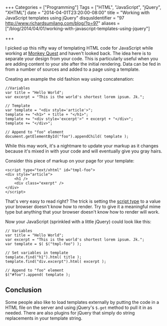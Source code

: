 +++
Categories = ["Programming"]
Tags = ["HTML", "JavaScript", "jQuery", "XHTML"]
date = "2014-04-01T23:20:00-08:00"
title = "Working with JavaScript templates using jQuery"
disqusIdentifier = "97 http://www.richardsumilang.com/blog/?p=97"
aliases = ["/blog/2014/04/01/working-with-javascript-templates-using-jquery"]

+++

[1]: https://www.monkeyquest.com "MonkeyQuest"
[2]: https://www.iana.org/assignments/media-types/media-types.xhtml "Media types"

I picked up this nifty way of templating HTML code for JavaScript while working
at [Monkey Quest][1] and haven't looked back. The idea here is to separate your
design from your code. This is particularly useful when you are adding content
to your site after the initial rendering. Data can be fed in from a number of
sources and added to a page using a template.

<!--more-->

Creating an example the old fashion way using concatenation:

<pre><code class="language-js">//Variables
var title = "Hello World";
var excerpt = "This is the world's shortest lorem ipsum. Jk.";

// Template
var template = "&lt;div style='article'&gt;";
template += "&lt;h1&gt;" + title + "&lt;/h1&gt;";
template += "&lt;div style='excerpt'&gt;" + excerpt + "&lt;/div&gt;";
template += "&lt;/div&gt;";

// Append to "foo" element
document.getElementById("foo").appendChild( template );</code></pre>

While this may work, it's a nightmare to update your markup as it changes because it's mixed in with your code and will eventually give you gray hairs.

Consider this piece of markup on your page for your template:

<pre><code>&lt;script type="text/xhtml" id="tmpl-foo"&gt;
&lt;div style="article"&gt;
	&lt;h1 /&gt;
	&lt;div class="exerpt" /&gt;
&lt;/div&gt;
&lt;/script&gt;</code></pre>

That's very easy to read right? The trick is setting the [script type][2] to a
value your browser doesn't know how to render. Try to give it a meaningful mime
type but anything that your browser doesn't know how to render will work.

Now your JavaScript (sprinkled with a little jQuery) could look like this:

<pre><code class="language-javascript">// Variables
var title = "Hello World";
var excerpt = "This is the world's shortest lorem ipsum. Jk.";
var template = $( $("tmpl-foo") );

// Set variables in template
template.find("h1").html( title );
template.find("div.excerpt").html( excerpt );

// Append to "foo" element
$("#foo").append( template );</code></pre>

## Conclusion

Some people also like to load templates externally by putting the code in a HTML
file on the server and using jQuery's `$.get` method to pull it in as needed.
There are also plugins for jQuery that simply do string replacements in your
template string.
